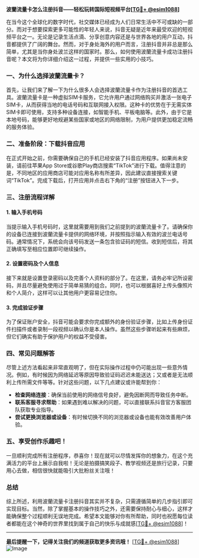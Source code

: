 **波蘭流量卡怎么注册抖音——轻松玩转国际短视频平台[[TG💪+ @esim1088](https://t.me/s/esim1088)]**

在当今这个全球化的数字时代，社交媒体已经成为人们日常生活中不可或缺的一部分。而对于想要探索更多可能性的年轻人来说，抖音无疑是近年来最受欢迎的短视频平台之一。无论是记录生活点滴、分享创意内容还是与世界各地的用户互动，抖音都提供了广阔的舞台。然而，对于身处海外的用户而言，注册抖音并非总是那么简单，尤其是当你身处波兰这样的国家时。那么，如何使用波蘭流量卡成功注册抖音呢？本文将为你详细介绍这一过程，并提供一些实用的小技巧。

### 一、为什么选择波蘭流量卡？

首先，让我们来了解一下为什么很多人会选择波蘭流量卡作为注册抖音的首选工具。波蘭流量卡是一种虚拟SIM卡服务，它允许用户通过网络购买并激活一张电子SIM卡，从而获得当地的电话号码和互联网接入权限。这种卡的优势在于无需实体SIM卡即可使用，支持多种设备连接，如智能手机、平板电脑等。此外，由于它是本地号码，能够更好地规避某些国家或地区的网络限制，为用户提供更加稳定流畅的服务体验。

### 二、准备阶段：下载抖音应用

在正式开始之前，你需要确保自己的手机已经安装了抖音应用程序。如果尚未安装，请前往苹果App Store或谷歌Play商店搜索“TikTok”进行下载。值得注意的是，不同地区的应用商店可能对应用名称有所差异，因此建议直接搜索关键词“TikTok”。完成下载后，打开应用并点击右下角的“注册”按钮进入下一步。

### 三、注册流程详解

#### 1. 输入手机号码
当提示输入手机号码时，这里就需要用到我们之前提到的波蘭流量卡了。请确保你的设备已连接到波蘭流量卡提供的网络环境，并按照指示输入有效的波兰电话号码。通常情况下，系统会向该号码发送一条包含验证码的短信。收到短信后，将其正确填写至相应位置即可继续操作。

#### 2. 设置密码及个人信息
接下来就是设置登录密码以及完善个人资料的部分了。在这里，请务必牢记所设密码，并且尽量避免使用过于简单易猜的组合。同时，也可以根据喜好上传头像照片和个人简介，这样可以让其他用户更容易记住你。

#### 3. 完成验证步骤
为了保证账户安全，抖音可能会要求你完成额外的身份验证步骤，比如上传身份证件扫描件或者录制一段视频以确认你是本人操作。虽然这些步骤听起来有些麻烦，但它们确实有助于保护用户的权益不受侵害。

### 四、常见问题解答

尽管上述方法看起来非常直观明了，但在实际操作过程中仍可能出现一些意外情况。例如，有时候因为网络延迟等原因导致验证码迟迟未能送达；又或者是无法顺利上传所需文件等等。针对这些问题，以下几点建议或许能帮到你：

- **检查网络连接**：确保当前使用的网络信号良好，避免因断网而导致任务中断。
- **联系客服寻求帮助**：如果遇到难以解决的问题，可以直接联系抖音官方客服团队获取专业指导。
- **尝试更换浏览器或设备**：有时候切换不同的浏览器或设备也能有效改善用户体验。

### 五、享受创作乐趣吧！

一旦顺利完成所有注册程序，恭喜你！现在就可以尽情发挥你的想象力，在这个充满活力的平台上展示自我啦！无论是拍摄搞笑段子、教学视频还是旅行记录，只要用心去做，相信很快就能吸引大批粉丝关注哦！

### 总结

综上所述，利用波蘭流量卡注册抖音其实并不复杂，只需遵循简单的几步指引即可实现目标。当然，除了掌握基本的操作技巧之外，还需要保持耐心与细心，这样才能确保整个过程顺利无误地完成。希望本文能够对你有所帮助，同时也祝愿每位读者都能在这个神奇的世界里找到属于自己的快乐与成就感[[TG💪+ @esim1088](https://t.me/s/esim1088)]！

---

**最后提醒一下，记得关注我们的频道获取更多资讯哦！** [[TG💪+ @esim1088](https://t.me/s/esim1088)] ![Image](https://i.postimg.cc/4NQfJmqS/Snipaste-2025-05-13-00-14-12.png)